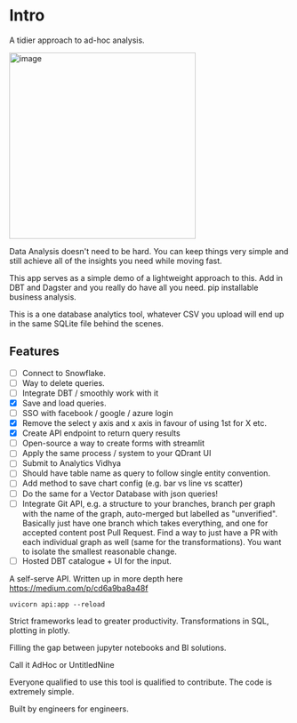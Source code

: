 # Intro
A tidier approach to ad-hoc analysis.

<img width="335" alt="image" src="https://user-images.githubusercontent.com/47161914/186163542-c00f80e8-569a-4643-ae26-c2c689fe04c1.png">


Data Analysis doesn't need to be hard. You can keep things very simple and still
achieve all of the insights you need while moving fast.

This app serves as a simple demo of a lightweight approach to this. Add in
DBT and Dagster and you really do have all you need. pip installable business
analysis.

This is a one database analytics tool, whatever CSV you upload will end up in
the same SQLite file behind the scenes.

## Features
- [ ] Connect to Snowflake.
- [ ] Way to delete queries.
- [ ] Integrate DBT / smoothly work with it
- [x] Save and load queries.
- [ ] SSO with facebook / google / azure login
- [x] Remove the select y axis and x axis in favour of using 1st for X etc.
- [x] Create API endpoint to return query results
- [ ] Open-source a way to create forms with streamlit
- [ ] Apply the same process / system to your QDrant UI
- [ ] Submit to Analytics Vidhya
- [ ] Should have table name as query to follow single entity convention.
- [ ] Add method to save chart config (e.g. bar vs line vs scatter)
- [ ] Do the same for a Vector Database with json queries!
- [ ] Integrate Git API, e.g. a structure to your branches, branch per graph with the name of the graph, auto-merged but labelled as "unverified". Basically just have one branch which takes everything, and one for accepted content post Pull Request. Find a way to just have a PR with each individual graph as well (same for the transformations). You want to isolate the smallest reasonable change.
- [ ] Hosted DBT catalogue + UI for the input. 

A self-serve API. Written up in more depth here https://medium.com/p/cd6a9ba8a48f

```
uvicorn api:app --reload
```

Strict frameworks lead to greater productivity. Transformations in SQL,
plotting in plotly.

Filling the gap between jupyter notebooks and BI solutions.

Call it AdHoc or UntitledNine

Everyone qualified to use this tool is qualified to contribute.
The code is extremely simple.

Built by engineers for engineers.
